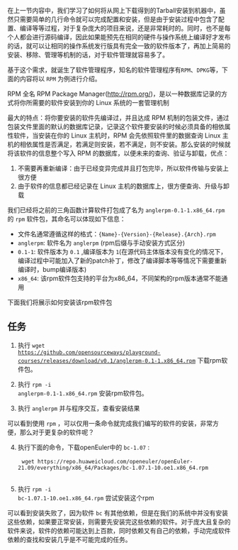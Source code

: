 在上一节内容中，我们学习了如何将从网上下载得到的Tarball安装到机器中，虽然只需要简单的几行命令就可以完成配置和安装，但是由于安装过程中包含了配置、编译等等过程，对于复杂庞大的项目来说，还是非常耗时的。同时，也不是每个人都会进行源码编译，因此如果能预先在相同的硬件与操作系统上编译好才发布的话，就可以让相同的操作系统发行版具有完全一致的软件版本了，再加上简易的安装、移除、管理等机制的话，对于软件管理就容易多了。

基于这个需求，就诞生了软件管理程序，知名的软件管理程序有`RPM`、`DPKG`等，下面的内容将以 `RPM` 为例进行介绍。

RPM 全名 RPM Package Manager(http://rpm.org/)，是以一种数据库记录的方式将你所需要的软件安装到你的 Linux 系统的一套管理机制

最大的特点：将你要安装的软件先编译过，并且达成 RPM 机制的包装文件，通过包装文件里面的默认的数据库记录，记录这个软件要安装的时候必须具备的相依属性软件，当安装在你的 Linux 主机时，RPM 会先依照软件里的数据查询 Linux 主机的相依属性是否满足，若满足则安装，若不满足，则不安装。那么安装的时候就将该软件的信息整个写入 RPM 的数据库，以便未来的查询、验证与卸载，优点：

1. 不需要再重新编译：由于已经变异完成并且打包完毕，所以软件传输与安装上很方便
2. 由于软件的信息都已经记录在 Linux 主机的数据库上，很方便查询、升级与卸载

我们已经将之前的三角函数计算软件打包成了名为 `anglerpm-0.1-1.x86_64.rpm` 的 `rpm` 软件包，其命名可以体现如下信息：

- 文件名通常遵循这样的格式：`{Name}-{Version}-{Release}.{Arch}.rpm`
- `anglerpm`: 软件名为 `anglerpm` (rpm后缀与手动安装方式区分)
- `0.1-1`: 软件版本为 `0.1` ,编译版本为 `1`(在源代码主体版本没有变化的情况下，编译过程中可能加入了新的patch补丁，修改了编译脚本等等情况下需要重新编译时，bump编译版本)
- `x86_64`: 该rpm软件包支持的平台为x86_64，不同架构的rpm版本通常不能通用

下面我们将展示如何安装该rpm软件包

## 任务 


1. 执行 <code exec="wget https://github.com/opensourceways/playground-courses/releases/download/v0.1/anglerpm-0.1-1.x86_64.rpm">wget https://github.com/opensourceways/playground-courses/releases/download/v0.1/anglerpm-0.1-1.x86_64.rpm</code> 下载rpm软件包。

2. 执行 <code exec="rpm -i anglerpm-0.1-1.x86_64.rpm">rpm -i anglerpm-0.1-1.x86_64.rpm</code> 安装rpm软件包。

3. 执行 <code exec="anglerpm">anglerpm</code> 并与程序交互，查看安装结果

可以看到使用 `rpm` ，可以仅用一条命令就完成我们编写的软件的安装，非常方便，那么对于更复杂的软件呢？

4. 执行下面的命令，下载openEuler中的 `bc-1.07` :
    <pre>
    <code exec="wget https://repo.huaweicloud.com/openeuler/openEuler-21.09/everything/x86_64/Packages/bc-1.07.1-10.oe1.x86_64.rpm">wget https://repo.huaweicloud.com/openeuler/openEuler-21.09/everything/x86_64/Packages/bc-1.07.1-10.oe1.x86_64.rpm</code>
    </pre>

5. 执行 <code exec="rpm -i bc-1.07.1-10.oe1.x86_64.rpm">rpm -i bc-1.07.1-10.oe1.x86_64.rpm</code> 尝试安装这个rpm

可以看到安装失败了，因为软件 `bc` 有其他依赖，但是在我们的系统中并没有安装这些依赖，如果要正常安装，则需要先安装完这些依赖的软件。对于庞大且复杂的软件来说，软件的依赖可能达到上百款，同时依赖又有自己的依赖，手动完成软件依赖的查找和安装几乎是不可能完成的任务。